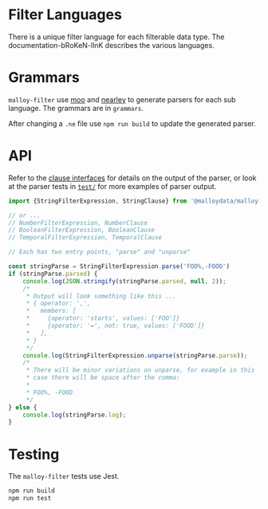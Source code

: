 # Filter Languages

There is a unique filter language for each filterable data type. The documentation-bRoKeN-lInK describes the various languages.

# Grammars

`malloy-filter` use [moo](https://github.com/no-context/moo?tab=readme-ov-file) and [nearley](https://nearley.js.org/) to generate parsers for each sub language. The grammars are in `grammars`.

After changing a `.ne` file use `npm run build` to update the generated parser.

# API

Refer to the [clause interfaces](src/filter_clause.ts) for details on the
output of the parser, or look at the parser tests in [`test/`](test/) for more examples
of parser output.

```TypeScript
import {StringFilterExpression, StringClause} from '@malloydata/malloy-filter'

// or ...
// NumberFilterExpression, NumberClause
// BooleanFilterExpression, BooleanClause
// TemporalFilterExpression, TemporalClause

// Each has two entry points, "parse" and "unparse"

const stringParse = StringFilterExpression.parse('FOO%,-FOOD')
if (stringParse.parsed) {
    console.log(JSON.stringify(stringParse.parsed, null, 2));
    /*
     * Output will look something like this ...
     * { operator: ',',
     *   members: [
     *     {operator: 'starts', values: ['FOO']}
     *     {operator: '=', not: true, values: ['FOOD']}
     *   ],
     * }
     */
    console.log(StringFilterExpression.unparse(stringParse.parse));
    /*
     * There will be minor variations on unparse, for example in this
     * case there will be space after the comma:
     *
     * FOO%, -FOOD
     */
} else {
    console.log(stringParse.log);
}
```

# Testing

The `malloy-filter` tests use Jest.

```bash
npm run build
npm run test
```